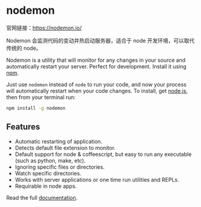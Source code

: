 # nodemon

官网链接：https://nodemon.io/

Nodemon 会监测代码的变动并热启动服务器，适合于 node 开发环境，可以取代传统的 node。

Nodemon is a utility that will monitor for any changes in your source and automatically restart your server. Perfect for development. Install it using [npm](https://npmjs.org/package/nodemon).

Just use `nodemon` instead of `node` to run your code, and now your process will automatically restart when your code changes. To install, get [node.js](https://nodejs.org/), then from your terminal run:

```bash
npm install -g nodemon
```

## Features

- Automatic restarting of application.
- Detects default file extension to monitor.
- Default support for node & coffeescript, but easy to run any executable (such as python, make, etc).
- Ignoring specific files or directories.
- Watch specific directories.
- Works with server applications or one time run utilities and REPLs.
- Requirable in node apps.

Read the full [documentation](https://github.com/remy/nodemon#nodemon).
